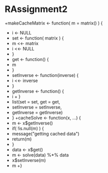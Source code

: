 # RAssignment2
+makeCacheMatrix <-  function( m = matrix() ) { 
+ i <- NULL 
+ set <- function( matrix ) { 
+ m <<- matrix
+ i <<- NULL
+ } 
+ get <- function() {
+ m 
+ } 
+ setInverse <- function(inverse) { 
+ i <<- inverse 
+ } 
+ getInverse <- function() { 
+ i + } 
+  list(set = set, get = get,
+ setInverse = setInverse,
+ getInverse = getInverse) 
+ } 
+cacheSolve <- function(x, ...) { 
+ m <- x$getInverse() 
+ if( !is.null(m) ) { 
+ message("getting cached data") 
+ return(m) 
+ } 
+ data <- x$get() 
+ m <- solve(data) %*% data 
+ x$setInverse(m) 
+  m 
+} 
